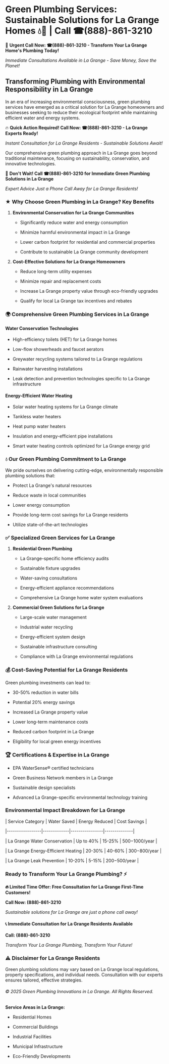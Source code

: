 # Green Plumbing Services: Sustainable Solutions for La Grange Homes 💧🌿 | Call ☎(888)-861-3210

🚨 **Urgent Call Now: ☎(888)-861-3210 - Transform Your La Grange Home's Plumbing Today!**
*Immediate Consultations Available in La Grange - Save Money, Save the Planet!*

## Transforming Plumbing with Environmental Responsibility in La Grange

In an era of increasing environmental consciousness, green plumbing services have emerged as a critical solution for La Grange homeowners and businesses seeking to reduce their ecological footprint while maintaining efficient water and energy systems. 

🔥 **Quick Action Required! Call Now: ☎(888)-861-3210 - La Grange Experts Ready!**
*Instant Consultation for La Grange Residents - Sustainable Solutions Await!*

Our comprehensive green plumbing approach in La Grange goes beyond traditional maintenance, focusing on sustainability, conservation, and innovative technologies.

🚨 **Don't Wait! Call ☎(888)-861-3210 for Immediate Green Plumbing Solutions in La Grange**
*Expert Advice Just a Phone Call Away for La Grange Residents!*

### ★ Why Choose Green Plumbing in La Grange? Key Benefits

1. **Environmental Conservation for La Grange Communities** 
   - Significantly reduce water and energy consumption
   - Minimize harmful environmental impact in La Grange
   - Lower carbon footprint for residential and commercial properties
   - Contribute to sustainable La Grange community development

2. **Cost-Effective Solutions for La Grange Homeowners** 
   - Reduce long-term utility expenses
   - Minimize repair and replacement costs
   - Increase La Grange property value through eco-friendly upgrades
   - Qualify for local La Grange tax incentives and rebates

### 🌍 Comprehensive Green Plumbing Services in La Grange

#### Water Conservation Technologies
- High-efficiency toilets (HET) for La Grange homes
- Low-flow showerheads and faucet aerators
- Greywater recycling systems tailored to La Grange regulations
- Rainwater harvesting installations
- Leak detection and prevention technologies specific to La Grange infrastructure

#### Energy-Efficient Water Heating
- Solar water heating systems for La Grange climate
- Tankless water heaters
- Heat pump water heaters
- Insulation and energy-efficient pipe installations
- Smart water heating controls optimized for La Grange energy grid

### 💧 Our Green Plumbing Commitment to La Grange

We pride ourselves on delivering cutting-edge, environmentally responsible plumbing solutions that:
- Protect La Grange's natural resources
- Reduce waste in local communities
- Lower energy consumption
- Provide long-term cost savings for La Grange residents
- Utilize state-of-the-art technologies

### ✅ Specialized Green Services for La Grange

1. **Residential Green Plumbing**
   - La Grange-specific home efficiency audits
   - Sustainable fixture upgrades
   - Water-saving consultations
   - Energy-efficient appliance recommendations
   - Comprehensive La Grange home water system evaluations

2. **Commercial Green Solutions for La Grange**
   - Large-scale water management
   - Industrial water recycling
   - Energy-efficient system design
   - Sustainable infrastructure consulting
   - Compliance with La Grange environmental regulations

### 💰 Cost-Saving Potential for La Grange Residents

Green plumbing investments can lead to:
- 30-50% reduction in water bills
- Potential 20% energy savings
- Increased La Grange property value
- Lower long-term maintenance costs
- Reduced carbon footprint in La Grange
- Eligibility for local green energy incentives

### 🏆 Certifications & Expertise in La Grange

- EPA WaterSense® certified technicians
- Green Business Network members in La Grange
- Sustainable design specialists
- Advanced La Grange-specific environmental technology training

### Environmental Impact Breakdown for La Grange

| Service Category | Water Saved | Energy Reduced | Cost Savings |
|-----------------|-------------|----------------|--------------|
| La Grange Water Conservation | Up to 40% | 15-25% | $500-$1000/year |
| La Grange Energy-Efficient Heating | 20-30% | 40-60% | $300-$800/year |
| La Grange Leak Prevention | 10-20% | 5-15% | $200-$500/year |

### Ready to Transform Your La Grange Plumbing? ⚡

**🔥 Limited Time Offer: Free Consultation for La Grange First-Time Customers!**

**Call Now: (888)-861-3210**
*Sustainable solutions for La Grange are just a phone call away!*

#### 📞 Immediate Consultation for La Grange Residents Available

**Call: (888)-861-3210**
*Transform Your La Grange Plumbing, Transform Your Future!*

### ⚠️ Disclaimer for La Grange Residents

Green plumbing solutions may vary based on La Grange local regulations, property specifications, and individual needs. Consultation with our experts ensures tailored, effective strategies.

###### © 2025 Green Plumbing Innovations in La Grange. All Rights Reserved.

**Service Areas in La Grange:** 
- Residential Homes
- Commercial Buildings
- Industrial Facilities
- Municipal Infrastructure
- Eco-Friendly Developments